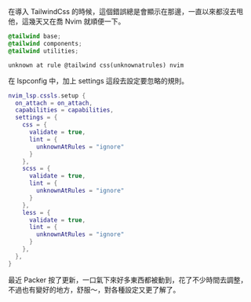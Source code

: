 在導入 TailwindCss 的時候，這個錯誤總是會顯示在那邊，一直以來都沒去甩他，這幾天又在喬 Nvim 就順便一下。

```css filename="global.css"
@tailwind base;
@tailwind components;
@tailwind utilities;
```

`unknown at rule @tailwind css(unknownatrules) nvim`

在 lspconfig 中，加上 settings 這段去設定要忽略的規則。

```lua {4-23} filename="lspconfig.lua"
nvim_lsp.cssls.setup {
  on_attach = on_attach,
  capabilities = capabilities,
  settings = {
    css = {
      validate = true,
      lint = {
        unknownAtRules = "ignore"
      }
    },
    scss = {
      validate = true,
      lint = {
        unknownAtRules = "ignore"
      }
    },
    less = {
      validate = true,
      lint = {
        unknownAtRules = "ignore"
      }
    },
  },
}
```

最近 Packer 按了更新，一口氣下來好多東西都被動到，花了不少時間去調整，
不過也有變好的地方，舒服～，對各種設定又更了解了。
